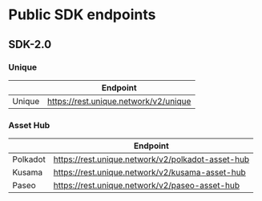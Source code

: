 # Public SDK endpoints

## SDK-2.0

### Unique

|        | Endpoint                              |
| ------ | ------------------------------------- |
| Unique | https://rest.unique.network/v2/unique |

### Asset Hub

|          | Endpoint                                          |
| -------- | ------------------------------------------------- |
| Polkadot | https://rest.unique.network/v2/polkadot-asset-hub |
| Kusama   | https://rest.unique.network/v2/kusama-asset-hub   |
| Paseo    | https://rest.unique.network/v2/paseo-asset-hub    |
